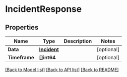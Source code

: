 # IncidentResponse

## Properties
Name | Type | Description | Notes
------------ | ------------- | ------------- | -------------
**Data** | [**Incident**](Incident.md) |  | [optional] 
**Timeframe** | **[]int64** |  | [optional] 

[[Back to Model list]](../README.md#documentation-for-models) [[Back to API list]](../README.md#documentation-for-api-endpoints) [[Back to README]](../README.md)


